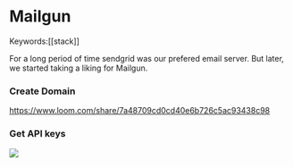 # Mailgun
Keywords:[[stack]]

For a long period of time sendgrid was our prefered email server. But later, we started taking a liking for Mailgun. 

### Create Domain
https://www.loom.com/share/7a48709cd0cd40e6b726c5ac93438c98

### Get API keys 
![](files/mailgun_api.png)